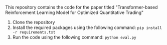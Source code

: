 This repository contains the code for the paper titled "Transformer-based Reinforcement Learning
Model for Optimized Quantitative Trading"


1. Clone the repository
2. Install the required packages using the following command:
```pip install -r requirements.txt```
3. Run the code using the following command:
```python eval.py```

